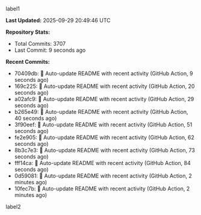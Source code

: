 
label1 
<!-- ACTIVITY_START -->
**Last Updated:** 2025-09-29 20:49:46 UTC

**Repository Stats:**
- Total Commits: 3707
- Last Commit: 9 seconds ago

**Recent Commits:**
- 70409db: 🤖 Auto-update README with recent activity (GitHub Action, 9 seconds ago)
- 169c225: 🤖 Auto-update README with recent activity (GitHub Action, 20 seconds ago)
- a02afc9: 🤖 Auto-update README with recent activity (GitHub Action, 29 seconds ago)
- b265e49: 🤖 Auto-update README with recent activity (GitHub Action, 40 seconds ago)
- 3f90eef: 🤖 Auto-update README with recent activity (GitHub Action, 51 seconds ago)
- fe2e905: 🤖 Auto-update README with recent activity (GitHub Action, 62 seconds ago)
- 8b3c7e3: 🤖 Auto-update README with recent activity (GitHub Action, 73 seconds ago)
- fff14ca: 🤖 Auto-update README with recent activity (GitHub Action, 84 seconds ago)
- 0d59081: 🤖 Auto-update README with recent activity (GitHub Action, 2 minutes ago)
- 10fec7b: 🤖 Auto-update README with recent activity (GitHub Action, 2 minutes ago)
<!-- ACTIVITY_END -->

label2
